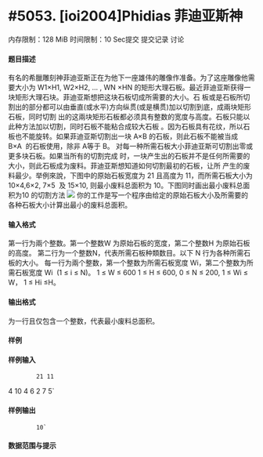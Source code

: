 
# #5053. [ioi2004]Phidias 菲迪亚斯神
内存限制：128 MiB 时间限制：10 Sec提交 提交记录 讨论
#### 题目描述
有名的希臘雕刻神菲迪亚斯正在为他下一座雄伟的雕像作准备。为了这座雕像他需要大小为 W1×H1, W2×H2, ...
, WN ×HN 的矩形大理石板。最近菲迪亚斯获得一块矩形大理石块。菲迪亚斯想把这块石板切成所需要的大小。石
板或是石板所切割出的部分都可以由垂直(或水平)方向纵贯(或是横贯)加以切割到底，成兩块矩形石板，同时切割
出的这兩块矩形石板都必须具有整数的宽度与高度。石板只能以此种方法加以切割，同时石板不能粘合成较大石板
。因为石板具有花纹，所以石板也不能旋转。如果菲迪亚斯切割出一块 A×B 的石板，则此石板不能被当成 B×A 
的石板使用，除非 A等于 B。 对每一种所需石板大小菲迪亚斯可切割出零或更多块石板。如果当所有的切割完成
时，一块产生出的石板并不是任何所需要的大小，则此石板成为废料。菲迪亚斯想知道如何切割最初的石板，让所
产生的废料最少。举例來說，下图中的原始石板宽度为 21 且高度为 11，而所需石板大小为 10×4,6×2, 7×5 
及 15×10, 则最小废料总面积为 10。下图同时画出最小废料总面积为10 的切割方法
![](upload/201709/11(1).jpg)
你的工作是写一个程序由给定的原始石板大小及所需要的各种石板大小计算出最小的废料总面积。
#### 输入格式
第一行为兩个整数。第一个整数W 为原始石板的宽度，第二个整数H 为原始石板的高度。
第二行为一个整数N，代表所需石板种類数目。以下 N 行为各种所需石板的大小。
每一行为兩个整数，第一个整数为所需石板宽度 Wi，第二个整数为所需石板宽度 Wi 
(1 ≤ i ≤ N)。
1 ≤ W ≤ 600
1 ≤ H ≤ 600,
0 ≤ N ≤ 200,
1 ≤ Wi ≤ W，
1 ≤ Hi ≤H。



#### 输出格式
为一行且仅包含一个整数，代表最小废料总面积。


#### 样例

#### 样例输入

			21 11
4
10 4
6 2
7 5`
#### 样例输出

			10`
#### 数据范围与提示


